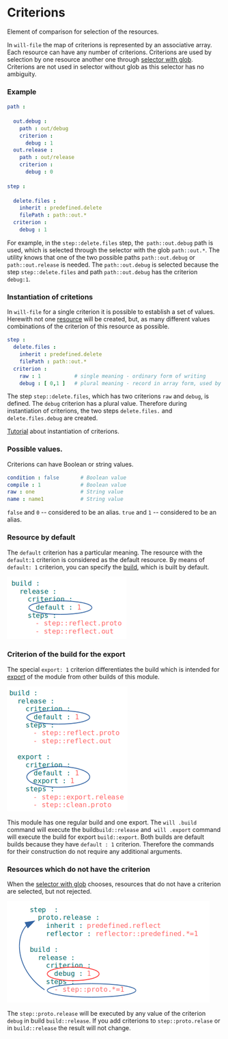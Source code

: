 # Criterions

Element of comparison for selection of the resources.

In `will-file` the map of criterions is represented by an associative array. Each resource can have any number of criterions. Criterions are used by selection by one resource another one through [selector with glob](Selector.md#Selector-with-glob). Criterions are not used in selector without glob as this selector has no ambiguity.

### Example

```yml
path :

  out.debug :
    path : out/debug
    criterion :
      debug : 1
  out.release :
    path : out/release
    criterion :
      debug : 0

step :

  delete.files :
    inherit : predefined.delete
    filePath : path::out.*
  criterion :
    debug : 1
```
For example, in the `step::delete.files` step, the` path::out.debug` path is used, which is selected through the selector with the glob `path::out.*`. The utility knows that one of the two possible paths `path::out.debug` or` path::out.release` is needed. The `path::out.debug` is selected because the step `step::delete.files` and path `path::out.debug` has the criterion `debug:1`.

### Instantiation of critetions

In `will-file` for a single criterion it is possible to establish a set of values. Herewith not one [resource](Structure.md#Resources) will be created, but, as many different values combinations of the criterion of this resource as possible.

```yaml
step :
  delete.files :
    inherit : predefined.delete
    filePath : path::out.*
  criterion :
    raw : 1           # single meaning - ordinary form of writing
    debug : [ 0,1 ]   # plural meaning - record in array form, used by instantiation of criterions
```

The step `step::delete.files`, which has two criterions `raw` and `debug`, is defined. The `debug` criterion has a plural value. Therefore during instantiation of criterions, the two steps `delete.files.` and `delete.files.debug` are created.

[Tutorial](../tutorial/WillFileMinimization.md) about instantiation of criterions.

### Possible values.

Criterions can have Boolean or string values.

```yaml
condition : false       # Boolean value
compile : 1             # Boolean value
raw : one               # String value
name : name1            # String value
```

`false` and `0` -- considered to be an alias.
`true` and `1` -- considered to be an alias.

### Resource by default

The `default` criterion has a particular meaning. The resource with the `default:1` criterion is considered as the default resource. By means of `default: 1` criterion, you can specify the [build](ResourceBuild.md#Resource-build), which is built by default.

![criterion.default.png](./Images/criterion.default.png)

### Criterion of the build for the export

The special `export: 1` criterion differentiates the build which is intended for [export](ResourceBuild.md#Resource-export) of the module from other builds of this module.

![criterion.export.png](./Images/criterion.export.png)

This module has one regular build and one export. The `will .build` command will execute the build` build::release ` and` will .export` command will execute the build for export `build::export`. Both builds are default builds because they have `default : 1` criterion. Therefore the commands for their construction do not require any additional arguments.

### Resources which do not have the criterion

When the [selector with glob](Selector.md#Selector-with-globs) chooses, resources that do not have a criterion are selected, but not rejected.

![resource.without.criterion.png](./Images/resource.without.criterion.png)

The `step::proto.release` will be executed by any value of the criterion `debug` in build `build::release`. If you add criterions to `step::proto.relase` or in `build::release` the result will not change.
